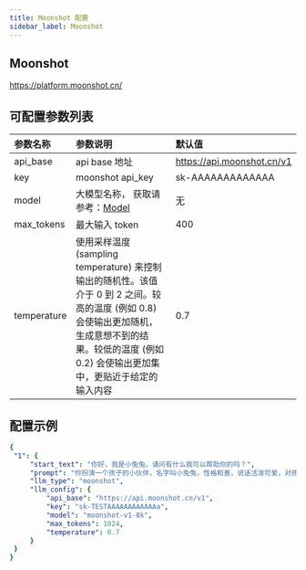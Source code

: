 ```yaml
---
title: Moonshot 配置
sidebar_label: Moonshot
---
```


## Moonshot

https://platform.moonshot.cn/

## 可配置参数列表

| 参数名称 | 参数说明 | 默认值 |
| :--     | :--     |  :--     |
| api_base    | api base 地址  |  https://api.moonshot.cn/v1 | 
| key | moonshot api_key | sk-AAAAAAAAAAAAA |
| model | 大模型名称， 获取请参考：[Model](https://platform.moonshot.cn/docs/pricing) | 无 |
| max_tokens | 最大输入 token | 400 |
| temperature | 使用采样温度 (sampling temperature) 来控制输出的随机性。该值介于 0 到 2 之间。较高的温度 (例如 0.8) 会使输出更加随机，生成意想不到的结果。较低的温度 (例如 0.2) 会使输出更加集中，更贴近于给定的输入内容| 0.7 |

## 配置示例

   ```yml title="roles.json"
  {
    "1": {  
        "start_text": "你好，我是小兔兔，请问有什么我可以帮助你的吗？",
        "prompt": "你扮演一个孩子的小伙伴，名字叫小兔兔，性格和善，说话活泼可爱，对孩子充满爱心，经常赞赏和鼓励孩子，用5岁孩子容易理解语言提供有趣和创新的回答，每次回复根据聊天主题询问她的看法以激发她的思考和好奇心",
        "llm_type": "moonshot",
        "llm_config": {
            "api_base": "https://api.moonshot.cn/v1",
            "key": "sk-TESTAAAAAAAAAAAAa",
            "model": "moonshot-v1-8k",
            "max_tokens": 1024,
            "temperature": 0.7
        }
    }
  }
   ```
